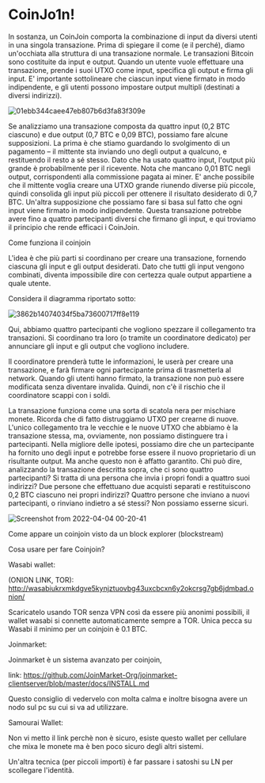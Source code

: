 # CoinJo1n!

In sostanza, un CoinJoin comporta la combinazione di input da diversi utenti in una singola transazione. 
Prima di spiegare il come (e il perché), diamo un'occhiata alla struttura di una transazione normale. 
Le transazioni Bitcoin sono costituite da input e output. 
Quando un utente vuole effettuare una transazione, prende i suoi UTXO come input, specifica gli output e firma gli input. 
E' importante sottolineare che ciascun input viene firmato in modo indipendente, e gli utenti possono impostare output multipli (destinati a diversi indirizzi).

![01ebb344caee47eb807b6d3fa83f309e](https://user-images.githubusercontent.com/102928465/161452756-e8990ab3-ad6b-4ceb-8de9-42a846cc3504.png)


Se analizziamo una transazione composta da quattro input (0,2 BTC ciascuno) e due output (0,7 BTC e 0,09 BTC), possiamo fare alcune supposizioni. La prima è che stiamo guardando lo svolgimento di un pagamento – il mittente sta inviando uno degli output a qualcuno, e restituendo il resto a sé stesso. Dato che ha usato quattro input, l'output più grande è probabilmente per il ricevente. Nota che mancano 0,01 BTC negli output, corrispondenti alla commissione pagata ai miner. E' anche possibile che il mittente voglia creare una UTXO grande riunendo diverse più piccole, quindi consolida gli input più piccoli per ottenere il risultato desiderato di 0,7 BTC. Un'altra supposizione che possiamo fare si basa sul fatto che ogni input viene firmato in modo indipendente. Questa transazione potrebbe avere fino a quattro partecipanti diversi che firmano gli input, e qui troviamo il principio che rende efficaci i CoinJoin.

Come funziona il coinjoin

L'idea è che più parti si coordinano per creare una transazione, fornendo ciascuna gli input e gli output desiderati. Dato che tutti gli input vengono combinati, diventa impossibile dire con certezza quale output appartiene a quale utente. 

Considera il diagramma riportato sotto:

![3862b14074034f5ba73600717ff8e119](https://user-images.githubusercontent.com/102928465/161453155-ca850176-c4a6-4abb-926b-9c9170de68b7.png)


Qui, abbiamo quattro partecipanti che vogliono spezzare il collegamento tra transazioni. Si coordinano tra loro (o tramite un coordinatore dedicato) per annunciare gli input e gli output che vogliono includere.

Il coordinatore prenderà tutte le informazioni, le userà per creare una transazione, e farà firmare ogni partecipante prima di trasmetterla al network. Quando gli utenti hanno firmato, la transazione non può essere modificata senza diventare invalida. Quindi, non c'è il rischio che il coordinatore scappi con i soldi.

La transazione funziona come una sorta di scatola nera per mischiare monete. Ricorda che di fatto distruggiamo UTXO per crearne di nuove. L'unico collegamento tra le vecchie e le nuove UTXO che abbiamo è la transazione stessa, ma, ovviamente, non possiamo distinguere tra i partecipanti. Nella migliore delle ipotesi, possiamo dire che un partecipante ha fornito uno degli input e potrebbe forse essere il nuovo proprietario di un risultante output. Ma anche questo non è affatto garantito. Chi può dire, analizzando la transazione descritta sopra, che ci sono quattro partecipanti? Si tratta di una persona che invia i propri fondi a quattro suoi indirizzi? Due persone che effettuano due acquisti separati e restituiscono 0,2 BTC ciascuno nei propri indirizzi? Quattro persone che inviano a nuovi partecipanti, o rinviano indietro a sé stessi? Non possiamo esserne sicuri.

![Screenshot from 2022-04-04 00-20-41](https://user-images.githubusercontent.com/102928465/161453260-fa3258e5-1646-4e3a-a29c-a092b16dda72.png)

Come appare un coinjoin visto da un block explorer (blockstream)



Cosa usare per fare Coinjoin?


Wasabi wallet: 

(ONION LINK, TOR): http://wasabiukrxmkdgve5kynjztuovbg43uxcbcxn6y2okcrsg7gb6jdmbad.onion/

Scaricatelo usando TOR senza VPN così da essere più anonimi possibili, il wallet wasabi si connette automaticamente sempre a TOR.
Unica pecca su Wasabi il minimo per un coinjoin è 0.1 BTC. 

Joinmarket:

Joinmarket è un sistema avanzato per coinjoin, 

link: https://github.com/JoinMarket-Org/joinmarket-clientserver/blob/master/docs/INSTALL.md

Questo consiglio di vedervelo con molta calma e inoltre bisogna avere un nodo sul pc su cui si va ad utilizzare.

Samourai Wallet:

Non vi metto il link perchè non è sicuro, esiste questo wallet per cellulare che mixa le monete ma è ben poco sicuro degli altri sistemi.

Un'altra tecnica (per piccoli importi) è far passare i satoshi su LN per scollegare l'identità.



